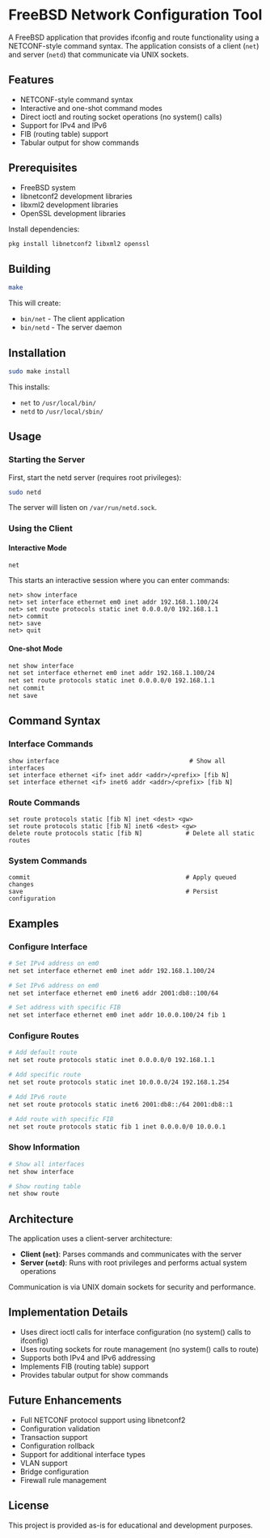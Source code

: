 # FreeBSD Network Configuration Tool

A FreeBSD application that provides ifconfig and route functionality using a NETCONF-style command syntax. The application consists of a client (`net`) and server (`netd`) that communicate via UNIX sockets.

## Features

- NETCONF-style command syntax
- Interactive and one-shot command modes
- Direct ioctl and routing socket operations (no system() calls)
- Support for IPv4 and IPv6
- FIB (routing table) support
- Tabular output for show commands

## Prerequisites

- FreeBSD system
- libnetconf2 development libraries
- libxml2 development libraries
- OpenSSL development libraries

Install dependencies:
```bash
pkg install libnetconf2 libxml2 openssl
```

## Building

```bash
make
```

This will create:
- `bin/net` - The client application
- `bin/netd` - The server daemon

## Installation

```bash
sudo make install
```

This installs:
- `net` to `/usr/local/bin/`
- `netd` to `/usr/local/sbin/`

## Usage

### Starting the Server

First, start the netd server (requires root privileges):

```bash
sudo netd
```

The server will listen on `/var/run/netd.sock`.

### Using the Client

#### Interactive Mode

```bash
net
```

This starts an interactive session where you can enter commands:

```
net> show interface
net> set interface ethernet em0 inet addr 192.168.1.100/24
net> set route protocols static inet 0.0.0.0/0 192.168.1.1
net> commit
net> save
net> quit
```

#### One-shot Mode

```bash
net show interface
net set interface ethernet em0 inet addr 192.168.1.100/24
net set route protocols static inet 0.0.0.0/0 192.168.1.1
net commit
net save
```

## Command Syntax

### Interface Commands

```
show interface                                    # Show all interfaces
set interface ethernet <if> inet addr <addr>/<prefix> [fib N]
set interface ethernet <if> inet6 addr <addr>/<prefix> [fib N]
```

### Route Commands

```
set route protocols static [fib N] inet <dest> <gw>
set route protocols static [fib N] inet6 <dest> <gw>
delete route protocols static [fib N]            # Delete all static routes
```

### System Commands

```
commit                                           # Apply queued changes
save                                             # Persist configuration
```

## Examples

### Configure Interface

```bash
# Set IPv4 address on em0
net set interface ethernet em0 inet addr 192.168.1.100/24

# Set IPv6 address on em0
net set interface ethernet em0 inet6 addr 2001:db8::100/64

# Set address with specific FIB
net set interface ethernet em0 inet addr 10.0.0.100/24 fib 1
```

### Configure Routes

```bash
# Add default route
net set route protocols static inet 0.0.0.0/0 192.168.1.1

# Add specific route
net set route protocols static inet 10.0.0.0/24 192.168.1.254

# Add IPv6 route
net set route protocols static inet6 2001:db8::/64 2001:db8::1

# Add route with specific FIB
net set route protocols static fib 1 inet 0.0.0.0/0 10.0.0.1
```

### Show Information

```bash
# Show all interfaces
net show interface

# Show routing table
net show route
```

## Architecture

The application uses a client-server architecture:

- **Client (`net`)**: Parses commands and communicates with the server
- **Server (`netd`)**: Runs with root privileges and performs actual system operations

Communication is via UNIX domain sockets for security and performance.

## Implementation Details

- Uses direct ioctl calls for interface configuration (no system() calls to ifconfig)
- Uses routing sockets for route management (no system() calls to route)
- Supports both IPv4 and IPv6 addressing
- Implements FIB (routing table) support
- Provides tabular output for show commands

## Future Enhancements

- Full NETCONF protocol support using libnetconf2
- Configuration validation
- Transaction support
- Configuration rollback
- Support for additional interface types
- VLAN support
- Bridge configuration
- Firewall rule management

## License

This project is provided as-is for educational and development purposes. 